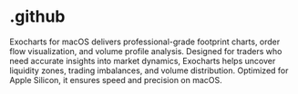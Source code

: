 # .github
Exocharts for macOS delivers professional-grade footprint charts, order flow visualization, and volume profile analysis. Designed for traders who need accurate insights into market dynamics, Exocharts helps uncover liquidity zones, trading imbalances, and volume distribution. Optimized for Apple Silicon, it ensures speed and precision on macOS.
